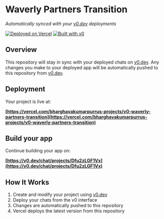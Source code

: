 # Waverly Partners Transition

*Automatically synced with your [v0.dev](https://v0.dev) deployments*

[![Deployed on Vercel](https://img.shields.io/badge/Deployed%20on-Vercel-black?style=for-the-badge&logo=vercel)](https://vercel.com/bharghavakumarpurrus-projects/v0-waverly-partners-transition)
[![Built with v0](https://img.shields.io/badge/Built%20with-v0.dev-black?style=for-the-badge)](https://v0.dev/chat/projects/Dfu2zLGF1Vx)

## Overview

This repository will stay in sync with your deployed chats on [v0.dev](https://v0.dev).
Any changes you make to your deployed app will be automatically pushed to this repository from [v0.dev](https://v0.dev).

## Deployment

Your project is live at:

**[https://vercel.com/bharghavakumarpurrus-projects/v0-waverly-partners-transition](https://vercel.com/bharghavakumarpurrus-projects/v0-waverly-partners-transition)**

## Build your app

Continue building your app on:

**[https://v0.dev/chat/projects/Dfu2zLGF1Vx](https://v0.dev/chat/projects/Dfu2zLGF1Vx)**

## How It Works

1. Create and modify your project using [v0.dev](https://v0.dev)
2. Deploy your chats from the v0 interface
3. Changes are automatically pushed to this repository
4. Vercel deploys the latest version from this repository